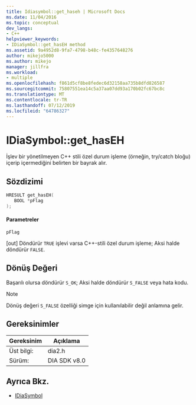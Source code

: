 ```yaml
---
title: Idiasymbol::get_haseh | Microsoft Docs
ms.date: 11/04/2016
ms.topic: conceptual
dev_langs:
- C++
helpviewer_keywords:
- IDiaSymbol::get_hasEH method
ms.assetid: 9a4952d8-9fa7-4798-b48c-fe4357648276
author: mikejo5000
ms.author: mikejo
manager: jillfra
ms.workload:
- multiple
ms.openlocfilehash: f861d5cf8be8fedec6d32158aa735b8dfd826587
ms.sourcegitcommit: 75807551ea14c5a37aa07dd93a170b02fc67bc8c
ms.translationtype: MT
ms.contentlocale: tr-TR
ms.lasthandoff: 07/12/2019
ms.locfileid: "64786327"
---
```

# <a name="idiasymbolgethaseh"></a>IDiaSymbol::get_hasEH
İşlev bir yönetilmeyen C++ stili özel durum işleme (örneğin, try/catch bloğu) içerip içermediğini belirten bir bayrak alır.

## <a name="syntax"></a>Sözdizimi

```C++
HRESULT get_hasEH(
   BOOL *pFlag
);
```

#### <a name="parameters"></a>Parametreler
 `pFlag`

[out] Döndürür `TRUE` işlevi varsa C++-stili özel durum işleme; Aksi halde döndürür `FALSE`.

## <a name="return-value"></a>Dönüş Değeri
 Başarılı olursa döndürür `S_OK`; Aksi halde döndürür `S_FALSE` veya hata kodu.

> [!NOTE]
> Dönüş değeri `S_FALSE` özelliği simge için kullanılabilir değil anlamına gelir.

## <a name="requirements"></a>Gereksinimler

|Gereksinim|Açıklama|
|-----------------|-----------------|
|Üst bilgi:|dia2.h|
|Sürüm:|DIA SDK v8.0|

## <a name="see-also"></a>Ayrıca Bkz.
- [IDiaSymbol](../../debugger/debug-interface-access/idiasymbol.md)